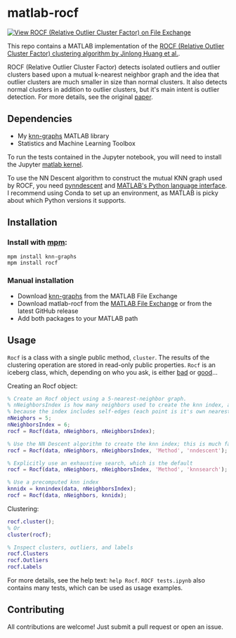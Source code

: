 # matlab-rocf
[![View ROCF (Relative Outlier Cluster Factor) on File Exchange](https://www.mathworks.com/matlabcentral/images/matlab-file-exchange.svg)](https://www.mathworks.com/matlabcentral/fileexchange/97929-rocf-relative-outlier-cluster-factor)

This repo contains a MATLAB implementation of the [ROCF (Relative Outlier Cluster Factor) clustering algorithm by Jinlong Huang et al.](https://doi.org/10.1016/j.knosys.2017.01.013).

ROCF (Relative Outlier Cluster Factor) detects isolated outliers and outlier clusters based upon a mutual k-nearest neighbor graph and the idea that outlier clusters are much smaller in size than normal clusters.  It also detects normal clusters in addition to outlier clusters, but it's main intent is outlier detection. For more details, see the original [paper](https://doi.org/10.1016/j.knosys.2017.01.013).

## Dependencies
- My [knn-graphs](https://github.com/tvannoy/knn-graphs) MATLAB library
- Statistics and Machine Learning Toolbox

To run the tests contained in the Jupyter notebook, you will need to install the Jupyter [matlab kernel](https://github.com/calysto/matlab_kernel).

To use the NN Descent algorithm to construct the mutual KNN graph used by ROCF, you need [pynndescent](https://github.com/lmcinnes/pynndescent) and [MATLAB's Python language interface](https://www.mathworks.com/help/matlab/call-python-libraries.html). I recommend using Conda to set up an environment, as MATLAB is picky about which Python versions it supports. 

## Installation
### Install with [mpm](https://github.com/mobeets/mpm):
```
mpm install knn-graphs
mpm install rocf
```
### Manual installation
- Download [knn-graphs](https://www.mathworks.com/matlabcentral/fileexchange/97919-knn-graphs) from the MATLAB File Exchange
- Download matlab-rocf from the [MATLAB File Exchange](https://www.mathworks.com/matlabcentral/fileexchange/97929-rocf-relative-outlier-cluster-factor) or from the latest GitHub release
- Add both packages to your MATLAB path

## Usage
`Rocf` is a class with a single public method, `cluster`. The results of the clustering operation are stored in read-only public properties. `Rocf` is an iceberg class, which, depending on who you ask, is either [bad](https://www.artima.com/weblogs/viewpost.jsp?thread=125574) or [good](https://calebhearth.com/iceberg-classes)...

Creating an Rocf object:
```matlab
% Create an Rocf object using a 5-nearest-neighbor graph.
% nNeighborsIndex is how many neighbors used to create the knn index, and must be >= nNeighbors + 1
% because the index includes self-edges (each point is it's own nearest neighbor).
nNeighors = 5;
nNeighborsIndex = 6;
rocf = Rocf(data, nNeighbors, nNeighborsIndex);

% Use the NN Descent algorithm to create the knn index; this is much faster than an exhaustive search
rocf = Rocf(data, nNeighbors, nNeighborsIndex, 'Method', 'nndescent');

% Explicitly use an exhaustive search, which is the default
rocf = Rocf(data, nNeighbors, nNeighborsIndex, 'Method', 'knnsearch');

% Use a precomputed knn index
knnidx = knnindex(data, nNeighborsIndex);
rocf = Rocf(data, nNeighbors, knnidx);
```

Clustering:
```matlab
rocf.cluster();
% Or
cluster(rocf);

% Inspect clusters, outliers, and labels
rocf.Clusters
rocf.Outliers
rocf.Labels
```

For more details, see the help text: `help Rocf`. `ROCF tests.ipynb` also contains many tests, which can be used as usage examples. 

## Contributing
All contributions are welcome! Just submit a pull request or open an issue.